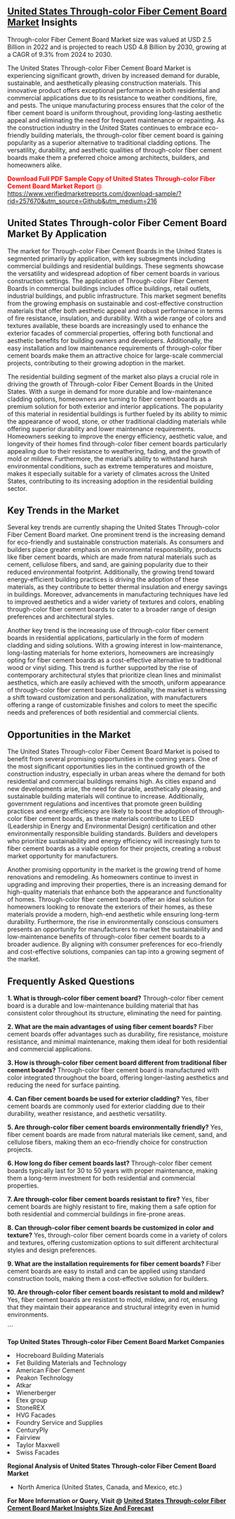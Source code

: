 <h2><a href="https://www.verifiedmarketreports.com/download-sample/?rid=257670&amp;utm_source=Github&amp;utm_medium=216" target="_blank">United States Through-color Fiber Cement Board Market</a> Insights</h2><p>Through-color Fiber Cement Board Market size was valued at USD 2.5 Billion in 2022 and is projected to reach USD 4.8 Billion by 2030, growing at a CAGR of 9.3% from 2024 to 2030.</p><p><p>The United States Through-color Fiber Cement Board Market is experiencing significant growth, driven by increased demand for durable, sustainable, and aesthetically pleasing construction materials. This innovative product offers exceptional performance in both residential and commercial applications due to its resistance to weather conditions, fire, and pests. The unique manufacturing process ensures that the color of the fiber cement board is uniform throughout, providing long-lasting aesthetic appeal and eliminating the need for frequent maintenance or repainting. As the construction industry in the United States continues to embrace eco-friendly building materials, the through-color fiber cement board is gaining popularity as a superior alternative to traditional cladding options. The versatility, durability, and aesthetic qualities of through-color fiber cement boards make them a preferred choice among architects, builders, and homeowners alike.<p><span class=""><span style="color: #ff0000;"><strong>Download Full PDF Sample Copy of United States Through-color Fiber Cement Board Market Report</strong> @ </span><a href="https://www.verifiedmarketreports.com/download-sample/?rid=257670&amp;utm_source=Github&amp;utm_medium=216" target="_blank">https://www.verifiedmarketreports.com/download-sample/?rid=257670&amp;utm_source=Github&amp;utm_medium=216</a></span></p></p><h2>United States Through-color Fiber Cement Board Market By Application</h2><p>The market for Through-color Fiber Cement Boards in the United States is segmented primarily by application, with key subsegments including commercial buildings and residential buildings. These segments showcase the versatility and widespread adoption of fiber cement boards in various construction settings. The application of Through-color Fiber Cement Boards in commercial buildings includes office buildings, retail outlets, industrial buildings, and public infrastructure. This market segment benefits from the growing emphasis on sustainable and cost-effective construction materials that offer both aesthetic appeal and robust performance in terms of fire resistance, insulation, and durability. With a wide range of colors and textures available, these boards are increasingly used to enhance the exterior facades of commercial properties, offering both functional and aesthetic benefits for building owners and developers. Additionally, the easy installation and low maintenance requirements of through-color fiber cement boards make them an attractive choice for large-scale commercial projects, contributing to their growing adoption in the market.</p><p>The residential building segment of the market also plays a crucial role in driving the growth of Through-color Fiber Cement Boards in the United States. With a surge in demand for more durable and low-maintenance cladding options, homeowners are turning to fiber cement boards as a premium solution for both exterior and interior applications. The popularity of this material in residential buildings is further fueled by its ability to mimic the appearance of wood, stone, or other traditional cladding materials while offering superior durability and lower maintenance requirements. Homeowners seeking to improve the energy efficiency, aesthetic value, and longevity of their homes find through-color fiber cement boards particularly appealing due to their resistance to weathering, fading, and the growth of mold or mildew. Furthermore, the material’s ability to withstand harsh environmental conditions, such as extreme temperatures and moisture, makes it especially suitable for a variety of climates across the United States, contributing to its increasing adoption in the residential building sector.</p><h2>Key Trends in the Market</h2><p>Several key trends are currently shaping the United States Through-color Fiber Cement Board market. One prominent trend is the increasing demand for eco-friendly and sustainable construction materials. As consumers and builders place greater emphasis on environmental responsibility, products like fiber cement boards, which are made from natural materials such as cement, cellulose fibers, and sand, are gaining popularity due to their reduced environmental footprint. Additionally, the growing trend toward energy-efficient building practices is driving the adoption of these materials, as they contribute to better thermal insulation and energy savings in buildings. Moreover, advancements in manufacturing techniques have led to improved aesthetics and a wider variety of textures and colors, enabling through-color fiber cement boards to cater to a broader range of design preferences and architectural styles.</p><p>Another key trend is the increasing use of through-color fiber cement boards in residential applications, particularly in the form of modern cladding and siding solutions. With a growing interest in low-maintenance, long-lasting materials for home exteriors, homeowners are increasingly opting for fiber cement boards as a cost-effective alternative to traditional wood or vinyl siding. This trend is further supported by the rise of contemporary architectural styles that prioritize clean lines and minimalist aesthetics, which are easily achieved with the smooth, uniform appearance of through-color fiber cement boards. Additionally, the market is witnessing a shift toward customization and personalization, with manufacturers offering a range of customizable finishes and colors to meet the specific needs and preferences of both residential and commercial clients.</p><h2>Opportunities in the Market</h2><p>The United States Through-color Fiber Cement Board Market is poised to benefit from several promising opportunities in the coming years. One of the most significant opportunities lies in the continued growth of the construction industry, especially in urban areas where the demand for both residential and commercial buildings remains high. As cities expand and new developments arise, the need for durable, aesthetically pleasing, and sustainable building materials will continue to increase. Additionally, government regulations and incentives that promote green building practices and energy efficiency are likely to boost the adoption of through-color fiber cement boards, as these materials contribute to LEED (Leadership in Energy and Environmental Design) certification and other environmentally responsible building standards. Builders and developers who prioritize sustainability and energy efficiency will increasingly turn to fiber cement boards as a viable option for their projects, creating a robust market opportunity for manufacturers.</p><p>Another promising opportunity in the market is the growing trend of home renovations and remodeling. As homeowners continue to invest in upgrading and improving their properties, there is an increasing demand for high-quality materials that enhance both the appearance and functionality of homes. Through-color fiber cement boards offer an ideal solution for homeowners looking to renovate the exteriors of their homes, as these materials provide a modern, high-end aesthetic while ensuring long-term durability. Furthermore, the rise in environmentally conscious consumers presents an opportunity for manufacturers to market the sustainability and low-maintenance benefits of through-color fiber cement boards to a broader audience. By aligning with consumer preferences for eco-friendly and cost-effective solutions, companies can tap into a growing segment of the market.</p><h2>Frequently Asked Questions</h2><p><strong>1. What is through-color fiber cement board?</strong> Through-color fiber cement board is a durable and low-maintenance building material that has consistent color throughout its structure, eliminating the need for painting.</p><p><strong>2. What are the main advantages of using fiber cement boards?</strong> Fiber cement boards offer advantages such as durability, fire resistance, moisture resistance, and minimal maintenance, making them ideal for both residential and commercial applications.</p><p><strong>3. How is through-color fiber cement board different from traditional fiber cement boards?</strong> Through-color fiber cement board is manufactured with color integrated throughout the board, offering longer-lasting aesthetics and reducing the need for surface painting.</p><p><strong>4. Can fiber cement boards be used for exterior cladding?</strong> Yes, fiber cement boards are commonly used for exterior cladding due to their durability, weather resistance, and aesthetic versatility.</p><p><strong>5. Are through-color fiber cement boards environmentally friendly?</strong> Yes, fiber cement boards are made from natural materials like cement, sand, and cellulose fibers, making them an eco-friendly choice for construction projects.</p><p><strong>6. How long do fiber cement boards last?</strong> Through-color fiber cement boards typically last for 30 to 50 years with proper maintenance, making them a long-term investment for both residential and commercial properties.</p><p><strong>7. Are through-color fiber cement boards resistant to fire?</strong> Yes, fiber cement boards are highly resistant to fire, making them a safe option for both residential and commercial buildings in fire-prone areas.</p><p><strong>8. Can through-color fiber cement boards be customized in color and texture?</strong> Yes, through-color fiber cement boards come in a variety of colors and textures, offering customization options to suit different architectural styles and design preferences.</p><p><strong>9. What are the installation requirements for fiber cement boards?</strong> Fiber cement boards are easy to install and can be applied using standard construction tools, making them a cost-effective solution for builders.</p><p><strong>10. Are through-color fiber cement boards resistant to mold and mildew?</strong> Yes, fiber cement boards are resistant to mold, mildew, and rot, ensuring that they maintain their appearance and structural integrity even in humid environments.</p>```</p><p><strong>Top United States Through-color Fiber Cement Board Market Companies</strong></p><div data-test-id=""><p><li>Hocreboard Building Materials</li><li> Fet Building Materials and Technology</li><li> American Fiber Cement</li><li> Peakon Technology</li><li> Atkar</li><li> Wienerberger</li><li> Etex group</li><li> StoneREX</li><li> HVG Facades</li><li> Foundry Service and Supplies</li><li> CenturyPly</li><li> Fairview</li><li> Taylor Maxwell</li><li> Swiss Facades</li></p><div><strong>Regional Analysis of&nbsp;United States Through-color Fiber Cement Board Market</strong></div><ul><li dir="ltr"><p dir="ltr">North America&nbsp;(United States, Canada, and Mexico, etc.)</p></li></ul><p><strong>For More Information or Query, Visit @&nbsp;</strong><strong><a href="https://www.verifiedmarketreports.com/product/through-color-fiber-cement-board-market/?utm_source=Github&amp;utm_medium=216" target="_blank">United States Through-color Fiber Cement Board Market Insights Size And Forecast</a></strong></p></div>
